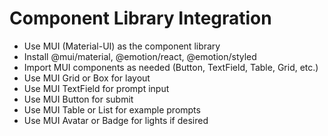 # Component Library Integration

- Use MUI (Material-UI) as the component library
- Install @mui/material, @emotion/react, @emotion/styled
- Import MUI components as needed (Button, TextField, Table, Grid, etc.)
- Use MUI Grid or Box for layout
- Use MUI TextField for prompt input
- Use MUI Button for submit
- Use MUI Table or List for example prompts
- Use MUI Avatar or Badge for lights if desired 